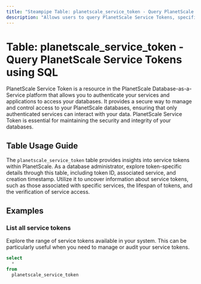 ```yaml
---
title: "Steampipe Table: planetscale_service_token - Query PlanetScale Service Tokens using SQL"
description: "Allows users to query PlanetScale Service Tokens, specifically the token ID and associated service, providing insights into service access and permissions."
---
```


# Table: planetscale_service_token - Query PlanetScale Service Tokens using SQL

PlanetScale Service Token is a resource in the PlanetScale Database-as-a-Service platform that allows you to authenticate your services and applications to access your databases. It provides a secure way to manage and control access to your PlanetScale databases, ensuring that only authenticated services can interact with your data. PlanetScale Service Token is essential for maintaining the security and integrity of your databases.

## Table Usage Guide

The `planetscale_service_token` table provides insights into service tokens within PlanetScale. As a database administrator, explore token-specific details through this table, including token ID, associated service, and creation timestamp. Utilize it to uncover information about service tokens, such as those associated with specific services, the lifespan of tokens, and the verification of service access.

## Examples

### List all service tokens
Explore the range of service tokens available in your system. This can be particularly useful when you need to manage or audit your service tokens.

```sql
select
  *
from
  planetscale_service_token
```